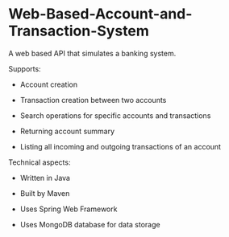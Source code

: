 # Web-Based-Account-and-Transaction-System

A web based API that simulates a banking system.

Supports:

- Account creation

- Transaction creation between two accounts

- Search operations for specific accounts and transactions

- Returning account summary

- Listing all incoming and outgoing transactions of an account

Technical aspects:

- Written in Java

- Built by Maven

- Uses Spring Web Framework

- Uses MongoDB database for data storage
